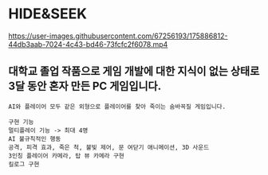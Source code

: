 # HIDE&SEEK

https://user-images.githubusercontent.com/67256193/175886812-44db3aab-7024-4c43-bd46-73fcfc2f6078.mp4

## 대학교 졸업 작품으로 게임 개발에 대한 지식이 없는 상태로 3달 동안 혼자 만든 PC 게임입니다.

    AI와 플레이어 모두 같은 외형으로 플레이어를 찾아 죽이는 숨바꼭질 게임입니다.
    
    구현 기능
    멀티플레이 기능 -> 최대 4명
    AI 불규칙적인 행동
    공격, 피격 효과, 죽은 척, 불빛 제어, 문 여닫기 애니메이션, 3D 사운드
    3인칭 플레이어 카메라, 탑 뷰 카메라 구현
    킬로그 구현  
